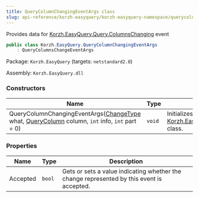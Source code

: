 ```yaml
---
title: QueryColumnChangingEventArgs class
slug: api-reference/korzh-easyquery/korzh-easyquery-namespace/querycolumnchangingeventargs-class
---
```

Provides data for [Korzh.EasyQuery.Query.ColumnsChanging](/api-reference/korzh-easyquery/korzh-easyquery-namespace/query-class) event
```csharp
public class Korzh.EasyQuery.QueryColumnChangingEventArgs
    : QueryColumnsChangeEventArgs

```
Package: `Korzh.EasyQuery` (targets: `netstandard2.0`)

Assembly: `Korzh.EasyQuery.dll`

### Constructors

| Name | Type | Description | 
| --- | --- | --- | 
| QueryColumnChangingEventArgs([ChangeType](/api-reference/korzh-easyquery/korzh-easyquery-namespace/changetype-enum) what, [QueryColumn](/api-reference/korzh-easyquery/korzh-easyquery-namespace/querycolumn-class) column, `int` info, `int` part = 0) | `void` | Initializes a new instance of the [Korzh.EasyQuery.QueryColumnChangingEventArgs](/api-reference/korzh-easyquery/korzh-easyquery-namespace/querycolumnchangingeventargs-class) class. | 


### Properties

| Name | Type | Description | 
| --- | --- | --- | 
| Accepted | `bool` | Gets or sets a value indicating whether the change represented by this event is accepted. |